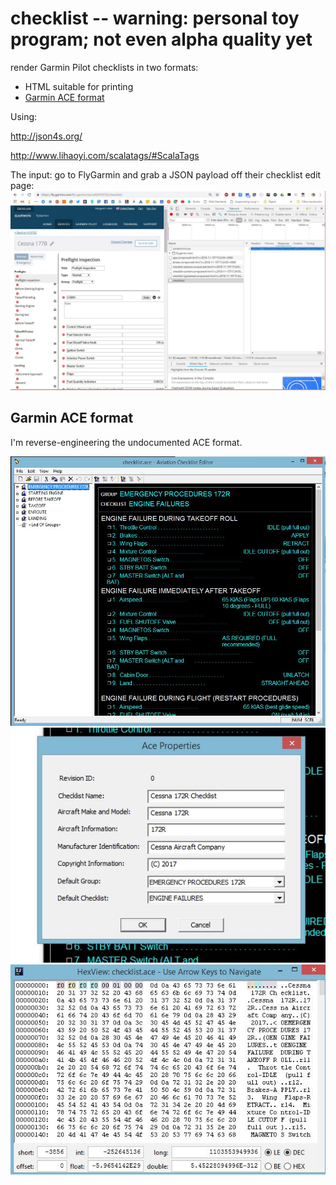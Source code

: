 # checklist -- warning: personal toy program; not even alpha quality yet
render Garmin Pilot checklists in two formats:

* HTML suitable for printing
* [Garmin ACE format](https://www8.garmin.com/support/download_details.jsp?id=5075)

Using:

http://json4s.org/

http://www.lihaoyi.com/scalatags/#ScalaTags

The input: go to FlyGarmin and grab a JSON payload off their checklist edit page:
![](FlyGarminScreenshot.jpg)

## Garmin ACE format
I'm reverse-engineering the undocumented ACE format. 


![](aceScreenshot.jpg)
![](aceProperties.JPG)
![](aceHexdump.JPG)
